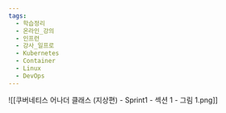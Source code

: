 ```yaml
---
tags:
  - 학습정리
  - 온라인_강의
  - 인프런
  - 강사_일프로
  - Kubernetes
  - Container
  - Linux
  - DevOps
---
```

![[쿠버네티스 어나더 클래스 (지상편) - Sprint1 - 섹션 1 - 그림 1.png]]







